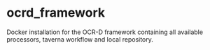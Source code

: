 # ocrd_framework
Docker installation for the OCR-D framework containing all available processors, taverna workflow and local repository.
